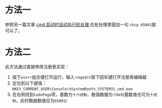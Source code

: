# 方法一
参照另一篇文章 [cmd 启动时自动执行批处理](https://github.com/hosxy/Settings/blob/master/Windows/cmd/cmd%E5%90%AF%E5%8A%A8%E6%97%B6%E8%87%AA%E5%8A%A8%E6%89%A7%E8%A1%8C%E6%89%B9%E5%A4%84%E7%90%86.md),在批处理里面加一句 `chcp 65001`就可以了。

# 方法二
此方法通过直接修改注册表实现：
1. 按下`win+r`组合键打开运行，输入:`regedit`按下回车键打开注册表编辑器
2. 定位到以下键值：`HKEY_CURRENT_USER\Console\%SystemRoot%_SYSTEM32_cmd.exe`
3. 在右侧找到`CodePage`项，基数为`十六进制`，数值数据为:`fde9`(基数值也可为`十进制`，此时数据数值应为`65001`)
